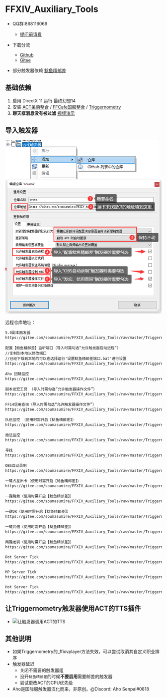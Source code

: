 # FFXIV_Auxiliary_Tools

* QQ群:868116069
  * [提问前请看](http://www.360doc.com/content/19/1223/08/30422483_881502108.shtml)
  
* 下载分流
  * [Github](https://github.com/553469159/FFXIV_Auxiliary_Tools)
  * [Gitee](https://gitee.com/soumasumire/FFXIV_Auxiliary_Tools)

* 部分触发器依赖 [鲶鱼精邮差](https://nga.178.com/read.php?tid=19724323)

## 基础依赖

  1. 启用 DirectX 11 运行 最终幻想14
  1. 安装 [ACT呆萌整合](https://nga.178.com/read.php?tid=19019884) / [FFCafe国服整合](https://ffcafe.org/act/) / [Triggernometry](https://github.com/paissaheavyindustries/Triggernometry)
  1. **聊天框消息没有被过滤** [视频演示](https://www.bilibili.com/video/av83704576/)

## 导入触发器

![远程触发器](screenshots/远程触发器.png)
![远程触发器导入](screenshots/远程触发器导入.png)

远程仓库地址：

```仓库地址:
5.0副本触发器
https://gitee.com/soumasumire/FFXIV_Auxiliary_Tools/raw/master/Triggernometry%E8%A7%A6%E5%8F%91%E5%99%A8/%E5%89%AF%E6%9C%AC%E8%A7%A6%E5%8F%91%E5%99%A8/5.0%E8%A7%A6%E5%8F%91%E5%99%A8.xml

配置【鲶鱼精邮差】监听端口（导入时需勾选“允许触发器启动进程”）
//复制到本地以修改端口
//已经下载到本地的可以也选择运行'设置鲶鱼精邮差端口.bat'进行设置
https://gitee.com/soumasumire/FFXIV_Auxiliary_Tools/raw/master/Triggernometry%E8%A7%A6%E5%8F%91%E5%99%A8/%E9%85%8D%E7%BD%AE%E9%B2%B6%E9%B1%BC%E7%B2%BE%E9%82%AE%E5%B7%AE%E7%AB%AF%E5%8F%A3.xml

Aho 团辅监控
https://gitee.com/soumasumire/FFXIV_Auxiliary_Tools/raw/master/Triggernometry%E8%A7%A6%E5%8F%91%E5%99%A8/Aho%E5%9B%A2%E8%BE%85%E7%9B%91%E6%8E%A7/Aho's%20Raid%20Buffs.xml

副本发宏工具 （导入时需勾选“允许触发器操作文件”）
https://gitee.com/soumasumire/FFXIV_Auxiliary_Tools/raw/master/Triggernometry%E8%A7%A6%E5%8F%91%E5%99%A8/%E5%89%AF%E6%9C%AC%E5%8F%91%E5%AE%8F%EF%BC%88%E5%8F%91%E6%94%BB%E7%95%A5%EF%BC%89%E5%B7%A5%E5%85%B7/%E5%8F%91%E9%80%81%E5%89%AF%E6%9C%AC%E5%AE%8F.xml

FF14信用查询（导入时需勾选“允许触发器操作文件”）
https://gitee.com/soumasumire/FFXIV_Auxiliary_Tools/raw/master/Triggernometry%E8%A7%A6%E5%8F%91%E5%99%A8/%E4%BF%A1%E7%94%A8%E6%9F%A5%E8%AF%A2/FF14%E4%BF%A1%E7%94%A8%E6%9F%A5%E8%AF%A2.xml

队伍监控 （使用时需开启【鲶鱼精邮差】）
https://gitee.com/soumasumire/FFXIV_Auxiliary_Tools/raw/master/Triggernometry%E8%A7%A6%E5%8F%91%E5%99%A8/%E9%98%9F%E4%BC%8D%E7%9B%91%E6%8E%A7.xml

施法监控
https://gitee.com/soumasumire/FFXIV_Auxiliary_Tools/raw/master/Triggernometry%E8%A7%A6%E5%8F%91%E5%99%A8/%E6%96%BD%E6%B3%95%E7%9B%91%E6%8E%A7.xml

寻找
https://gitee.com/soumasumire/FFXIV_Auxiliary_Tools/raw/master/Triggernometry%E8%A7%A6%E5%8F%91%E5%99%A8/%E5%AF%BB%E6%89%BE.xml

OBS自动录制
https://gitee.com/soumasumire/FFXIV_Auxiliary_Tools/raw/master/Triggernometry%E8%A7%A6%E5%8F%91%E5%99%A8/OBS%E8%87%AA%E5%8A%A8%E5%BD%95%E5%88%B6.xml

一键占星出卡（使用时需开启【鲶鱼精邮差】）
https://gitee.com/soumasumire/FFXIV_Auxiliary_Tools/raw/master/Triggernometry%E8%A7%A6%E5%8F%91%E5%99%A8/%E4%B8%80%E9%94%AE%E7%B3%BB%E5%88%97/%E5%8D%A0%E6%98%9F%E4%B8%80%E9%94%AE%E5%8F%91%E5%8D%A1/AstAutoCard.xml

一键跳舞（使用时需开启【鲶鱼精邮差】）
https://gitee.com/soumasumire/FFXIV_Auxiliary_Tools/raw/master/Triggernometry%E8%A7%A6%E5%8F%91%E5%99%A8/%E4%B8%80%E9%94%AE%E7%B3%BB%E5%88%97/%E8%88%9E%E8%80%85%E4%B8%80%E9%94%AE%E8%B7%B3%E8%88%9E.xml

一键DK（使用时需开启【鲶鱼精邮差】）
https://gitee.com/soumasumire/FFXIV_Auxiliary_Tools/raw/master/Triggernometry%E8%A7%A6%E5%8F%91%E5%99%A8/%E4%B8%80%E9%94%AE%E7%B3%BB%E5%88%97/%E6%9A%97%E9%AA%91GCD%E4%B8%80%E9%94%AE%E5%BE%AA%E7%8E%AF.xml

一键武僧（使用时需开启【鲶鱼精邮差】）
https://gitee.com/soumasumire/FFXIV_Auxiliary_Tools/raw/master/Triggernometry%E8%A7%A6%E5%8F%91%E5%99%A8/%E4%B8%80%E9%94%AE%E7%B3%BB%E5%88%97/%E6%AD%A6%E5%83%A7GCD%E4%B8%80%E9%94%AE%E5%BE%AA%E7%8E%AF.xml

两键龙骑（使用时需开启【鲶鱼精邮差】）
https://gitee.com/soumasumire/FFXIV_Auxiliary_Tools/raw/master/Triggernometry%E8%A7%A6%E5%8F%91%E5%99%A8/%E4%B8%80%E9%94%AE%E7%B3%BB%E5%88%97/%E9%BE%99%E9%AA%91GCD%E4%B8%A4%E9%94%AE%E5%BE%AA%E7%8E%AF.xml

Dot Server Tick
https://gitee.com/soumasumire/FFXIV_Auxiliary_Tools/raw/master/Triggernometry%E8%A7%A6%E5%8F%91%E5%99%A8/%E8%B7%B3%E8%93%9D%E3%80%81%E6%97%A0%E6%88%91%E3%80%81Dot%E5%88%A4%E5%AE%9A/DoT.xml

MP Server Tick
https://gitee.com/soumasumire/FFXIV_Auxiliary_Tools/raw/master/Triggernometry%E8%A7%A6%E5%8F%91%E5%99%A8/%E8%B7%B3%E8%93%9D%E3%80%81%E6%97%A0%E6%88%91%E3%80%81Dot%E5%88%A4%E5%AE%9A/%E5%9B%9E%E8%93%9D.xml

Hot Server Tick
https://gitee.com/soumasumire/FFXIV_Auxiliary_Tools/raw/master/Triggernometry%E8%A7%A6%E5%8F%91%E5%99%A8/%E8%B7%B3%E8%93%9D%E3%80%81%E6%97%A0%E6%88%91%E3%80%81Dot%E5%88%A4%E5%AE%9A/%E6%97%A0%E6%88%91.xml
```

## 让Triggernometry触发器使用ACT的TTS插件

* ![让触发器调用ACT的TTS](screenshots/让触发器调用ACT的TTS.gif)

## 其他说明

* 如果Triggernometry的_ffixvplayer方法失效，可以尝试取消其自定义职业排序
* 触发器延迟
  * 关闭不需要的触发器组
  * 没开`鲶鱼精邮差`的时候**不要启用**需要邮差的触发器
  * 尝试更改ACT的CPU优先级
* Aho是国际服触发器汉化而来，非原创。@Discord: Aho Senpai#0818
